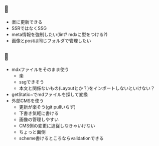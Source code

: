## 🌟

- 楽に更新できる
- SSRではなくSSG
- meta情報を強制したい(lint? mdxに型をつける?)
- 画像とpostは同じフォルダで管理したい

## 🤔

- mdxファイルをそのまま使う
  - 楽
  - ssgできそう
  - 本文と関係ないもの(Layoutとか？)をインポートしないといけない？
- getStatic~でmdファイルを探して変換
- 外部CMSを使う
  - 更新が楽そう(git pullいらず)
  - 下書き気軽に書ける
  - 画像の管理しやすい
  - CMS側の変更に追従しなきゃいけない
  - ちょっと面倒
  - scheme書けるところならvalidationできる
